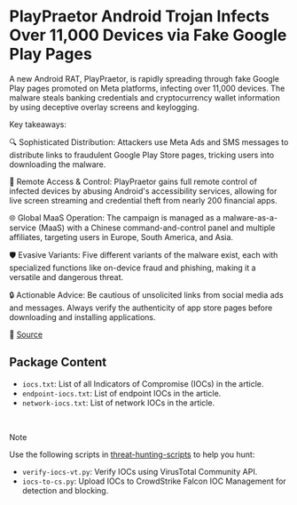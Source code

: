 # PlayPraetor Android Trojan Infects Over 11,000 Devices via Fake Google Play Pages

A new Android RAT, PlayPraetor, is rapidly spreading through fake Google Play pages promoted on Meta platforms, infecting over 11,000 devices. The malware steals banking credentials and cryptocurrency wallet information by using deceptive overlay screens and keylogging.

Key takeaways:

🔍 Sophisticated Distribution: Attackers use Meta Ads and SMS messages to distribute links to fraudulent Google Play Store pages, tricking users into downloading the malware.

🤖 Remote Access & Control: PlayPraetor gains full remote control of infected devices by abusing Android's accessibility services, allowing for live screen streaming and credential theft from nearly 200 financial apps.

🌐 Global MaaS Operation: The campaign is managed as a malware-as-a-service (MaaS) with a Chinese command-and-control panel and multiple affiliates, targeting users in Europe, South America, and Asia.

🛡️ Evasive Variants: Five different variants of the malware exist, each with specialized functions like on-device fraud and phishing, making it a versatile and dangerous threat.

🔒 Actionable Advice: Be cautious of unsolicited links from social media ads and messages. Always verify the authenticity of app store pages before downloading and installing applications.

🔗 [Source](https://www.cleafy.com/cleafy-labs/playpraetors-evolving-threat-how-chinese-speaking-actors-globally-scale-an-android-rat)

## Package Content

- `iocs.txt`: List of all Indicators of Compromise (IOCs) in the article.
- `endpoint-iocs.txt`: List of endpoint IOCs in the article.
- `network-iocs.txt`: List of network IOCs in the article.
  
<br>

> [!NOTE]
> Use the following scripts in [threat-hunting-scripts](../../threat-hunting-scripts/) to help you hunt:
>
> - `verify-iocs-vt.py`: Verify IOCs using VirusTotal Community API.
> - `iocs-to-cs.py`: Upload IOCs to CrowdStrike Falcon IOC Management for detection and blocking.
